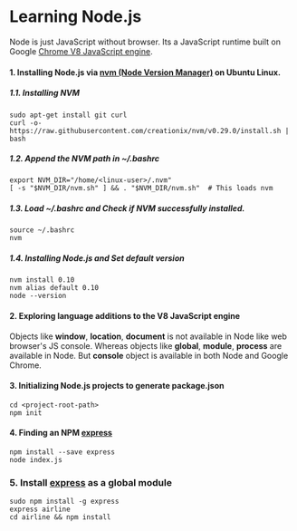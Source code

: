 # Learning Node.js
Node is just JavaScript without browser. Its a JavaScript runtime built on Google [Chrome V8 JavaScript engine](https://developers.google.com/v8/).
#### 1. Installing Node.js via [nvm (Node Version Manager)](https://github.com/creationix/nvm) on Ubuntu Linux.
##### 1.1. Installing NVM
```
sudo apt-get install git curl
curl -o- https://raw.githubusercontent.com/creationix/nvm/v0.29.0/install.sh | bash
```
##### 1.2. Append the NVM path in ~/.bashrc
```
export NVM_DIR="/home/<linux-user>/.nvm"
[ -s "$NVM_DIR/nvm.sh" ] && . "$NVM_DIR/nvm.sh"  # This loads nvm
```
##### 1.3. Load ~/.bashrc and Check if NVM successfully installed.
```
source ~/.bashrc
nvm
```
##### 1.4. Installing Node.js and Set default version
```
nvm install 0.10
nvm alias default 0.10
node --version
```
#### 2. Exploring language additions to the V8 JavaScript engine
Objects like **window**, **location**, **document** is not available in Node like web browser's JS console. Whereas objects like **global**, **module**, **process** are available in Node. But **console** object is available in both Node and Google Chrome. 
#### 3. Initializing Node.js projects to generate package.json
```
cd <project-root-path>
npm init
```
#### 4. Finding an NPM [express](https://www.npmjs.com/package/express)
```
npm install --save express
node index.js
```
### 5. Install [express](https://www.npmjs.com/package/express) as a global module
```
sudo npm install -g express
express airline
cd airline && npm install
```
